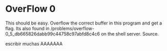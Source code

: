 # OverFlow 0
This should be easy. Overflow the correct buffer in this program and get a flag. Its also found in /problems/overflow-0_5_db665826dabb99c44758c97abfd8c4c6 on the shell server. Source.

escribir muchas AAAAAAA
